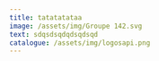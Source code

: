 ```yaml
---
title: tatatatataa
image: /assets/img/Groupe 142.svg
text: s﻿dqsdsqdqdsqdsqd
catalogue: /assets/img/logosapi.png
---
```

